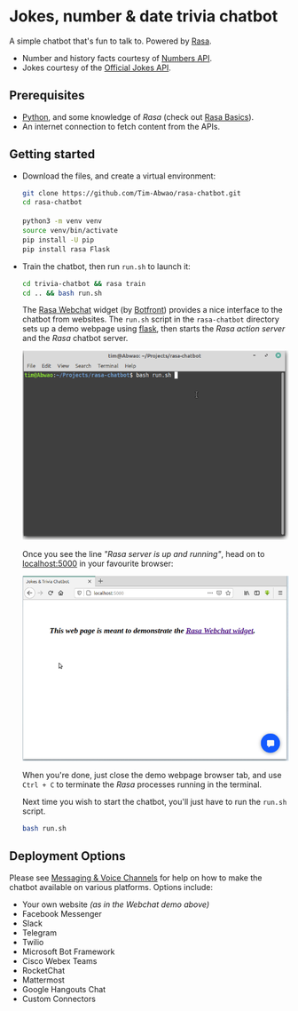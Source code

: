 # Jokes, number & date trivia chatbot

A simple chatbot that's fun to talk to. Powered by [Rasa][1].

- Number and history facts courtesy of [Numbers API][2].
- Jokes courtesy of the [Official Jokes API][3].

## Prerequisites

- [Python][4], and some knowledge of *Rasa* (check out [Rasa Basics][5]).
- An internet connection to fetch content from the APIs.

## Getting started

- Download the files, and create a virtual environment:

    ```bash
    git clone https://github.com/Tim-Abwao/rasa-chatbot.git
    cd rasa-chatbot

    python3 -m venv venv
    source venv/bin/activate
    pip install -U pip
    pip install rasa Flask
    ```

- Train the chatbot, then run `run.sh` to launch it:

    ```bash
    cd trivia-chatbot && rasa train
    cd .. && bash run.sh
    ```

    The [Rasa Webchat][6] widget (by [Botfront][7]) provides a nice interface to the chatbot from websites. The `run.sh` script in the `rasa-chatbot` directory sets up a demo webpage using [flask][8], then starts the *Rasa action server* and the *Rasa* chatbot server.

    ![run script](screencasts/script-run.gif)

    Once you see the line *"Rasa server is up and running"*, head on to <localhost:5000> in your favourite browser:

    ![web widget](screencasts/web-chat.gif)

    When you're done, just close the demo webpage browser tab, and use `Ctrl + C` to terminate the *Rasa* processes running in the terminal.

    Next time you wish to start the chatbot, you'll just have to run the `run.sh` script.

    ```bash
    bash run.sh
    ```

## Deployment Options

Please see [Messaging & Voice Channels][9] for help on how to make the chatbot available on various platforms. Options include:

- Your own website *(as in the Webchat demo above)*
- Facebook Messenger
- Slack
- Telegram
- Twilio
- Microsoft Bot Framework
- Cisco Webex Teams
- RocketChat
- Mattermost
- Google Hangouts Chat
- Custom Connectors

[1]: https://rasa.com
[2]: http://numbersapi.com
[3]: https://official-joke-api.appspot.com/random_joke
[4]: https://www.python.org
[5]: https://rasa.com/docs/rasa/playground
[6]: https://github.com/botfront/rasa-webchat
[7]: https://botfront.io/
[8]: https://flask.palletsprojects.com/en/1.1.x/
[9]: https://rasa.com/docs/rasa/messaging-and-voice-channels/
